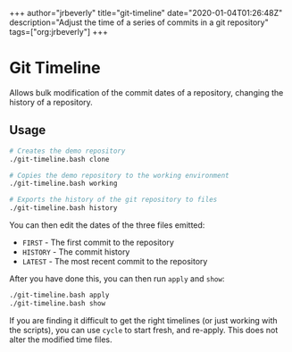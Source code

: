 +++
author="jrbeverly"
title="git-timeline"
date="2020-01-04T01:26:48Z"
description="Adjust the time of a series of commits in a git repository"
tags=["org:jrbeverly"]
+++

# Git Timeline

Allows bulk modification of the commit dates of a repository, changing the history of a repository.

## Usage

```bash
# Creates the demo repository
./git-timeline.bash clone

# Copies the demo repository to the working environment
./git-timeline.bash working

# Exports the history of the git repository to files
./git-timeline.bash history
```

You can then edit the dates of the three files emitted:

- `FIRST` - The first commit to the repository
- `HISTORY` - The commit history
- `LATEST` - The most recent commit to the repository

After you have done this, you can then run `apply` and `show`:

```bash
./git-timeline.bash apply
./git-timeline.bash show
```

If you are finding it difficult to get the right timelines (or just working with the scripts), you can use `cycle` to start fresh, and re-apply. This does not alter the modified time files.
